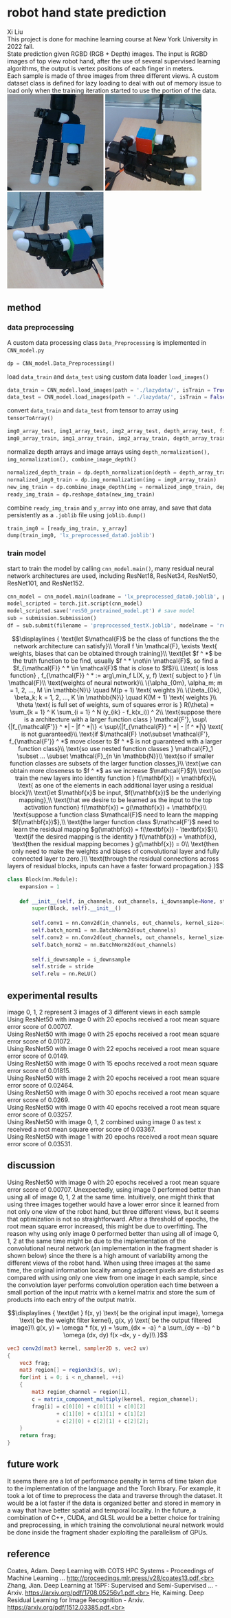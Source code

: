 # robot hand state prediction
Xi Liu<br>
This project is done for machine learning course at New York University in 2022 fall.<br>
State prediction given RGBD (RGB + Depth) images. The input is RGBD images of top view robot hand, after the use of several supervised learning algorithms, the output is vertex positions of each finger in meters.<br>
Each sample is made of three images from three different views. A custom dataset class is defined for lazy loading to deal with out of memory issue to load only when the training iteration started to use the portion of the data.
![0](a/image/0.png)
![1](a/image/1.png)
![2](a/image/2.png)

## method
### data preprocessing
A custom data processing class ```Data_Preprocessing``` is implemented in ```CNN_model.py```
```python
dp = CNN_model.Data_Preprocessing()
```
load ```data_train``` and ```data_test``` using custom data loader ```load_images()```
```python
data_train = CNN_model.load_images(path = './lazydata/', isTrain = True)
data_test = CNN_model.load_images(path = './lazydata/', isTrain = False)
```
convert ```data_train``` and ```data_test``` from tensor to array using ```tensorToArray()```
```python
img0_array_test, img1_array_test, img2_array_test, depth_array_test, field_id_array = dp.tensorToArray(data = data_test, isTrain = False)
img0_array_train, img1_array_train, img2_array_train, depth_array_train, y_array = dp.tensorToArray(data = data_train, isTrain = True)
```
normalize depth arrays and image arrays using ```depth_normalization(), img_normalization(), combine_image_depth()```
```python
normalized_depth_train = dp.depth_normalization(depth = depth_array_train)
normalized_img0_train = dp.img_normalization(img = img0_array_train)
new_img_train = dp.combine_image_depth(img = normalized_img0_train, depth = normalized_depth_train, whichImg = 0)
ready_img_train = dp.reshape_data(new_img_train)
```
combine ```ready_img_train``` and ```y_array``` into one array, and save that data persistently as a ```.joblib``` file using ```joblib.dump()```
```python
train_img0 = [ready_img_train, y_array]
dump(train_img0, 'lx_preprocessed_data0.joblib')
```

### train model
start to train the model by calling ```cnn_model.main()```, many residual neural network architectures are used, including ResNet18, ResNet34, ResNet50, ResNet101, and ResNet152.
```python
cnn_model = cnn_model.main(loadname = 'lx_preprocessed_data0.joblib', pre_trained_model = None)
model_scripted = torch.jit.script(cnn_model)
model_scripted.save('res50_pretrained_model.pt') # save model
sub = submission.Submission()
df = sub.submit(filename = 'preprocessed_testX.joblib', modelname = 'res50_pretrained_model.pt)
```
```math
\displaylines
{
\text{let $\mathcal{F}$ be the class of functions the the network architecture can satisfy}\\
\forall f \in \mathcal{F}, \exists \text{ weights, biases that can be obtained through training}\\
\text{let $f ^ *$ be the truth function to be find, usually $f ^ * \not\in \mathcal{F}$, so find a $f_{\mathcal{F}} ^ * \in \mathcal{F}$ that is close to $f$}\\
L\text{ is loss function} , f_{\mathcal{F}} ^ * := arg\,min_f L(X, y, f) \text{ subject to } f \in \mathcal{F}\\
\text{weights of neural network}\\
\{\alpha_{0m}, \alpha_m; m = 1, 2, ..., M \in \mathbb{N}\} \quad M(p + 1) \text{ weights }\\
\{\beta_{0k}, \beta_k; k = 1, 2, ..., K \in \mathbb{N}\} \quad K(M + 1) \text{ weights }\\
\theta \text{ is full set of weights, sum of squares error is } R(\theta) = \sum_{k = 1} ^ K \sum_{i = 1} ^ N (y_{ik} - f_k(x_i)) ^ 2\\
\text{suppose there is a architecture with a larger function class } \mathcal{F'}, \sup\{|f_{\mathcal{F'}} ^ *| - |f ^ *|\} < \sup\{|f_{\mathcal{F}} ^ *| - |f ^ *|\} \text{ is not guaranteed}\\
\text{if $\mathcal{F} \not\subset \mathcal{F'}, f_{\mathcal{F'}} ^ *$ move closer to $f ^ *$ is not guaranteed with a larger function class}\\
\text{so use nested function classes } \mathcal{F}_1 \subset ... \subset \mathcal{F}_{n \in \mathbb{N}}\\
\text{so if smaller function classes are subsets of the larger function classes,}\\
\text{we can obtain more closeness to $f ^ *$ as we increase $\mathcal{F}$}\\
\text{so train the new layers into identity function } f(\mathbf{x}) = \mathbf{x}\\
\text{ as one of the elements in each additional layer using a residual block}\\
\text{let $\mathbf{x}$ be input, $f(\mathbf{x})$ be the underlying mapping},\\
\text{that we desire to be learned as the input to the top activation function} f(\mathbf{x}) = g(\mathbf{x}) + \mathbf{x}\\
\text{suppose a function class $\mathcal{F}$ need to learn the mapping $f(\mathbf{x})$},\\
\text{the larger function class $\mathcal{F'}$ need to learn the residual mapping $g(\mathbf{x}) = f(\textbf{x}) - \textbf{x}$}\\
\text{if the desired mapping is the identity } f(\mathbf{x}) = \mathbf{x}, \text{then the residual mapping becomes } g(\mathbf{x}) = 0\\
\text{then only need to make the weights and biases of convolutional layer and fully connected layer to zero.}\\
\text{through the residual connections across layers of residual blocks, inputs can have a faster forward propagation.}
}
```
```python
class Block(nn.Module):
    expansion = 1

    def __init__(self, in_channels, out_channels, i_downsample=None, stride=1):
        super(Block, self).__init__()

        self.conv1 = nn.Conv2d(in_channels, out_channels, kernel_size=3, padding=1, stride=stride, bias=False)
        self.batch_norm1 = nn.BatchNorm2d(out_channels)
        self.conv2 = nn.Conv2d(out_channels, out_channels, kernel_size=3, padding=1, stride=stride, bias=False)
        self.batch_norm2 = nn.BatchNorm2d(out_channels)

        self.i_downsample = i_downsample
        self.stride = stride
        self.relu = nn.ReLU()
```


## experimental results
image 0, 1, 2 represent 3 images of 3 different views in each sample<br>
Using ResNet50 with image 0 with 20 epochs received a root mean square error score of 0.00707.<br>
Using ResNet50 with image 0 with 25 epochs received a root mean square error score of 0.01072.<br>
Using ResNet50 with image 0 with 22 epochs received a root mean square error score of 0.0149.<br>
Using ResNet50 with image 0 with 15 epochs received a root mean square error score of 0.01815.<br>
Using ResNet50 with image 2 with 20 epochs received a root mean square error score of 0.02464.<br>
Using ResNet50 with image 0 with 30 epochs received a root mean square error score of 0.0269.<br>
Using ResNet50 with image 0 with 40 epochs received a root mean square error score of 0.03257.<br>
Using ResNet50 with image 0, 1, 2 combined using image 0 as test x received a root mean square error score of 0.03367.<br>
Using ResNet50 with image 1 with 20 epochs received a root mean square error score of 0.03531.<br>


## discussion
Using ResNet50 with image 0 with 20 epochs received a root mean square error score of 0.00707. Unexpectedly, using image 0 performed better than using all of image 0, 1, 2 at the same time. Intuitively, one might think that using three images together would have a lower error since it learned from not only one view of the robot hand, but three different views, but it seems that optimization is not so straightforward. After a threshold of epochs, the root mean square error increased, this might be due to overfitting. The reason why using only image 0 performed better than using all of image 0, 1, 2 at the same time might be due to the implementation of the convolutional neural network (an implementation in the fragment shader is shown below) since the there is a high amount of variability among the different views of the robot hand. When using three images at the same time, the original information locality among adjacent pixels are disturbed as compared with using only one view from one image in each sample, since the convolution layer performs convolution operation each time between a small portion of the input matrix with a kernel matrix
and store the sum of products into each entry of the output matrix.
```math
\displaylines
{
\text{let } f(x, y) \text{ be the original input image}, \omega \text{ be the weight filter kernel}, g(x, y) \text{ be the output filtered image}\\
g(x, y) = \omega * f(x, y) = \sum_{dx = -a} ^ a \sum_{dy = -b} ^ b \omega (dx, dy) f(x -dx, y - dy)\\
}
```
```glsl
vec3 conv2d(mat3 kernel, sampler2D s, vec2 uv)
{
    vec3 frag;
    mat3 region[] = region3x3(s, uv);
    for(int i = 0; i < n_channel, ++i)
    {
        mat3 region_channel = region[i],
        c = matrix_component_multiply(kernel, region_channel);
        frag[i] = c[0][0] + c[0][1] + c[0][2]
                + c[1][0] + c[1][1] + c[1][2]
                + c[2][0] + c[2][1] + c[2][2];
    }
    return frag;
}
```

## future work
It seems there are a lot of performance penalty in terms of time taken due to the implementation of the language and the Torch library. For example, it took a lot of time to preprocess the data and traverse through the dataset. It would be a lot faster if the data is organized better and stored in memory in a way that have better spatial and temporal locality. In the future, a combination of C++, CUDA, and GLSL would be a better choice for training and preprocessing, in which training the convolutional neural network would be done inside the fragment shader exploiting the parallelism of GPUs.

## reference
Coates, Adam. Deep Learning with COTS HPC Systems - Proceedings of Machine Learning ... http://proceedings.mlr.press/v28/coates13.pdf.<br>
Zhang, Jian. Deep Learning at 15PF: Supervised and Semi-Supervised ... - Arxiv. https://arxiv.org/pdf/1708.05256v1.pdf.<br>
He, Kaiming. Deep Residual Learning for Image Recognition - Arxiv. https://arxiv.org/pdf/1512.03385.pdf.<br>
